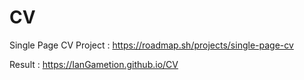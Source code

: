 # CV

Single Page CV Project : https://roadmap.sh/projects/single-page-cv

Result : https://IanGametion.github.io/CV
